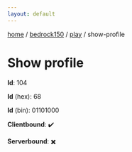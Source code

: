 ```yaml
---
layout: default
---
```


[home](/)  /  [bedrock150](/protocol/bedrock150)  /  [play](/protocol/bedrock150/play)  /  show-profile

# Show profile

**Id**: 104

**Id** (hex): 68

**Id** (bin): 01101000

**Clientbound**: ✔️

**Serverbound**: ✖️

